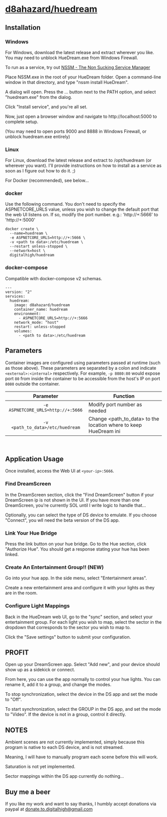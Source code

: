 # [d8ahazard/huedream](https://github.com/d8ahazard/huedream)

## Installation

### Windows
For Windows, download the latest release and extract wherever you like. You may need to unblock HueDream.exe from Windows Firewall.

To run as a service, try out [NSSM - The Non Sucking Service Manager](http://nssm.cc/)

Place NSSM.exe in the root of your HueDream folder. Open a command-line window in that directory, and type "nssm install HueDream".

A dialog will open. Press the ... button next to the PATH option, and select "huedream.exe" from the dialog.

Click "Install service", and you're all set. 

Now, just open a browser window and navigate to http://localhost:5000 to complete setup.

(You may need to open ports 9000 and 8888 in Windows Firewall, or unblock huedream.exe entirely)


### Linux
For Linux, download the latest release and extract to /opt/huedream (or wherever you want). I'll provide instructions on how to install as a service
as soon as I figure out how to do it. ;)

For Docker (recommended), see below...

### docker

Use the following command. You don't need to specify the ASPNETCORE_URLS value, unless you wish to change the default
port that the web UI listens on. If so, modify the port number. e.g.: 'http://+:5666' to 'http://+:5000'

```
docker create \
  --name=huedream \
  -e ASPNETCORE_URLS=http://+:5666 \
  -v <path to data>:/etc/huedream \ 
  --restart unless-stopped \
  --network=host \
  digitalhigh/huedream
```


### docker-compose

Compatible with docker-compose v2 schemas.

```
---
version: "2"
services:
  huedream:
    image: d8ahazard/huedream
    container_name: huedream
    environment:
      - ASPNETCORE_URLS=http://+:5666
    network_mode: "host"
    restart: unless-stopped
	volumes:
      - <path to data>:/etc/huedream
```

## Parameters

Container images are configured using parameters passed at runtime (such as those above). These parameters are separated by a colon and indicate `<external>:<internal>` respectively. For example, `-p 8080:80` would expose port `80` from inside the container to be accessible from the host's IP on port `8080` outside the container.

| Parameter | Function |
| :----: | --- |
| `-e ASPNETCORE_URLS=http://+:5666` | Modify port number as needed |
| `-v <path_to_data>/etc/huedream` | Change <path_to_data> to the location where to keep HueDream ini |




&nbsp;
## Application Usage

Once installed, access the Web UI at `<your-ip>:5666`.

### Find DreamScreen
In the DreamScreen section, click the "Find DreamScreen" button if your DreamScreen ip is not shown in the UI. If you have more than one DreamScreen, you're currently SOL until I write logic to handle that...

Optionally, you can select the type of DS device to emulate. If you choose "Connect", you wll need the beta version of the DS app.

### Link Your Hue Bridge
Press the link button on your hue bridge. Go to the Hue section, click "Authorize Hue". You should get a response stating your hue has been linked.

### Create An Entertainment Group!! (NEW)
Go into your hue app. In the side menu, select "Entertainment areas".

Create a new entertainment area and configure it with your lights as they are in the room.

### Configure Light Mappings
Back in the HueDream web UI, go to the "sync" section, and select your entertainment group.
For each light you wish to map, select the sector in the dropdown that corresponds to the sector you wish to map to.

Click the "Save settings" button to submit your configuration.

## PROFIT

Open up your DreamScreen app. Select "Add new", and your device should show up as a sidekick or connect. 

From here, you can use the app normally to control your hue lights. You can rename it, add it to a group, and change the modes.

To stop synchronization, select the device in the DS app and set the mode to "Off".

To start synchronization, select the GROUP in the DS app, and set the mode to "Video". If the device is not in a group, control it directly.

## NOTES

Ambient scenes are not currently implemented, simply because this program is native to each DS device, and is not streamed.

Meaning, I will have to manually program each scene before this will work.


Saturation is not yet implemented. 


Sector mappings within the DS app currently do nothing...


## Buy me a beer

If you like my work and want to say thanks, I humbly accept donations via paypal at donate.to.digitalhigh@gmail.com
